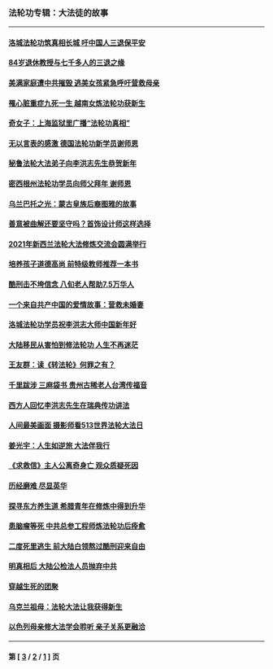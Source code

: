 ### 法轮功专辑：大法徒的故事
---
#### [洛城法轮功筑真相长城 吁中国人三退保平安](../../pages/nf1147481/n13892471.md?03280430) 
#### [84岁退休教授与七千多人的三退之缘](../../pages/nf1147481/n13796650.md?03280430) 
#### [美满家庭遭中共摧毁 逃美女孩紧急呼吁营救母亲](../../pages/nf1147481/n13792859.md?03280430) 
#### [罹心脏重症九死一生 越南女炼法轮功获新生](../../pages/nf1147481/n13732766.md?03280430) 
#### [奇女子：上海监狱里广播“法轮功真相”](../../pages/nf1147481/n13726443.md?03280430) 
#### [无以言表的感激 德国法轮功新学员谢师恩](../../pages/nf1147481/n13543790.md?03280430) 
#### [秘鲁法轮大法弟子向李洪志先生恭贺新年](../../pages/nf1147481/n13540182.md?03280430) 
#### [密西根州法轮功学员向师父拜年 谢师恩](../../pages/nf1147481/n13538183.md?03280430) 
#### [乌兰巴托之光：蒙古皇族后裔图雅的故事](../../pages/nf1147481/n13155759.md?03280430) 
#### [善意被曲解还要坚守吗？首饰设计师这样选择](../../pages/nf1147481/n13077575.md?03280430) 
#### [2021年新西兰法轮大法修炼交流会圆满举行](../../pages/nf1147481/n13033149.md?03280430) 
#### [培养孩子道德高尚 前特级教师推荐一本书](../../pages/nf1147481/n12938640.md?03280430) 
#### [酷刑击不垮信念 八旬老人帮助7.5万华人](../../pages/nf1147481/n12880712.md?03280430) 
#### [一个来自共产中国的爱情故事：营救未婚妻](../../pages/nf1147481/n12778386.md?03280430) 
#### [洛城法轮功学员祝李洪志大师中国新年好](../../pages/nf1147481/n12724685.md?03280430) 
#### [大陆移民从害怕到修法轮功 人生不再迷茫](../../pages/nf1147481/n12414325.md?03280430) 
#### [王友群：读《转法轮》何罪之有？](../../pages/nf1147481/n12408647.md?03280430) 
#### [千里跋涉 三麻袋书 贵州古稀老人台湾传福音](../../pages/nf1147481/n12198750.md?03280430) 
#### [西方人回忆李洪志先生在瑞典传功讲法](../../pages/nf1147481/n12099607.md?03280430) 
#### [人间最美画面 摄影师看513世界法轮大法日](../../pages/nf1147481/n12094118.md?03280430) 
#### [姜光宇：人生如逆旅 大法伴我行](../../pages/nf1147481/n12088664.md?03280430) 
#### [《求救信》主人公离奇身亡 观众质疑死因](../../pages/nf1147481/n11845215.md?03280430) 
#### [历经磨难 尽显英华](../../pages/nf1147481/n11723297.md?03280430) 
#### [探寻东方养生道 希腊青年在修炼中得到升华](../../pages/nf1147481/n11494502.md?03280430) 
#### [患脑瘤等死 中共总参工程师炼法轮功后痊愈](../../pages/nf1147481/n11466682.md?03280430) 
#### [二度死里逃生 前大陆白领熬过酷刑迎来自由](../../pages/nf1147481/n11368594.md?03280430) 
#### [明真相后 大陆公检法人员抛弃中共](../../pages/nf1147481/n11358618.md?03280430) 
#### [穿越生死的团聚](../../pages/nf1147481/n11258922.md?03280430) 
#### [乌克兰祖母：法轮大法让我获得新生](../../pages/nf1147481/n11269457.md?03280430) 
#### [以色列母亲修大法学会聆听 亲子关系更融洽](../../pages/nf1147481/n11268195.md?03280430) 

---
#### 第 [ [3](./3.md?03280430) / [2](./2.md?03280430) / [1](./1.md?03280430) ] 页
